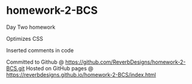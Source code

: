 # homework-2-BCS
Day Two homework

Optimizes CSS

Inserted comments in code

Committed to Github @ https://github.com/ReverbDesigns/homework-2-BCS.git
 Hosted on GitHub pages @ https://reverbdesigns.github.io/homework-2-BCS/index.html